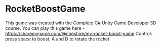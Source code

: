 # RocketBoostGame
This game was created with the Complete C# Unity Game Developer 3D course.
You can play this game here - https://sharemygame.com/@cheshire/my-rocket-boost-game
Control: press space to boost, A and D to rotate the rocket
